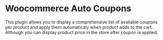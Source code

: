 # Woocommerce Auto Coupons

This plugin allows you to display a comprehensive list of available coupons per product and apply them automaticaly when product adds to the cart.
Although you can display product price in the store after coupon is applied.
